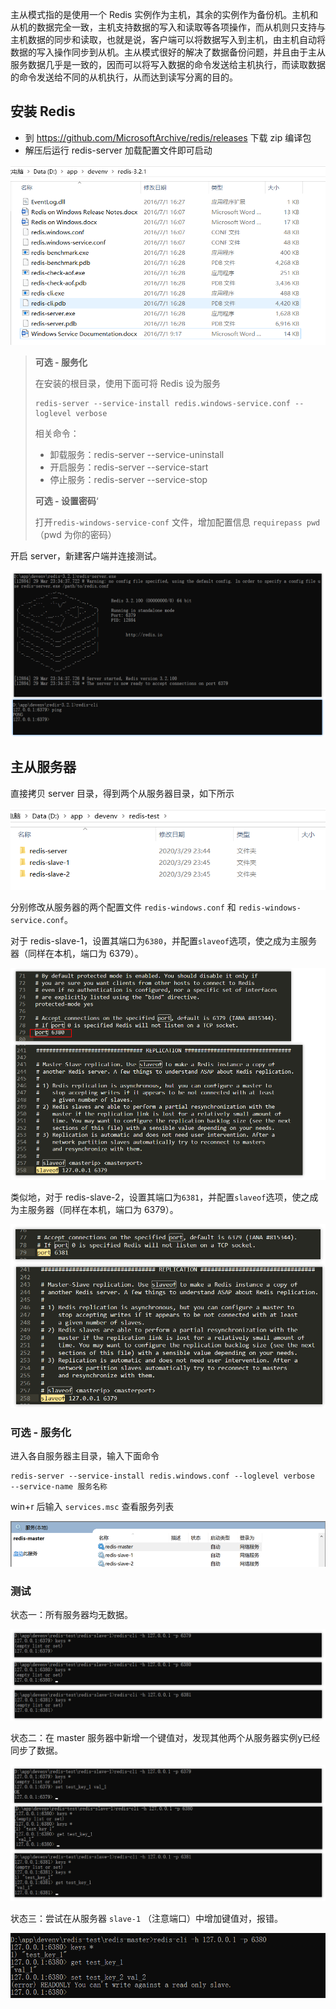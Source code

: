主从模式指的是使用一个 Redis 实例作为主机，其余的实例作为备份机。主机和从机的数据完全一致，主机支持数据的写入和读取等各项操作，而从机则只支持与主机数据的同步和读取，也就是说，客户端可以将数据写入到主机，由主机自动将数据的写入操作同步到从机。主从模式很好的解决了数据备份问题，并且由于主从服务数据几乎是一致的，因而可以将写入数据的命令发送给主机执行，而读取数据的命令发送给不同的从机执行，从而达到读写分离的目的。

## 安装 Redis

- 到 https://github.com/MicrosoftArchive/redis/releases 下载 zip 编译包
- 解压后运行 redis-server 加载配置文件即可启动

![img](./assets/Snipaste_2020-03-29_23-29-27.png)

> **可选 - 服务化**
>
> 在安装的根目录，使用下面可将 Redis 设为服务
>
> ```shell
> redis-server --service-install redis.windows-service.conf --loglevel verbose
> ```
>
> 相关命令：
>
> - 卸载服务：redis-server --service-uninstall
> - 开启服务：redis-server --service-start
> - 停止服务：redis-server --service-stop
>
> **可选 - 设置密码**‘
>
> 打开`redis-windows-service-conf` 文件，增加配置信息 `requirepass pwd` （pwd 为你的密码）


开启 server，新建客户端并连接测试。

![img](./assets/Snipaste_2020-03-29_23-37-01.png)

## 主从服务器

直接拷贝 server 目录，得到两个从服务器目录，如下所示

![img](./assets/Snipaste_2020-03-29_23-54-30.png)

分别修改从服务器的两个配置文件 `redis-windows.conf` 和 `redis-windows-service.conf`。

对于 redis-slave-1，设置其端口为`6380`，并配置`slaveof`选项，使之成为主服务器（同样在本机，端口为 6379）。

![img](./assets/Snipaste_2020-03-29_23-52-43.png)

类似地，对于 redis-slave-2，设置其端口为`6381`，并配置`slaveof`选项，使之成为主服务器（同样在本机，端口为 6379）。

![img](./assets/Snipaste_2020-03-29_23-58-54.png)

### 可选 - 服务化

进入各自服务器主目录，输入下面命令

```shell
redis-server --service-install redis.windows.conf --loglevel verbose  --service-name 服务名称
```

win+r 后输入 `services.msc` 查看服务列表

![img](./assets/Snipaste_2020-03-30_00-19-51.png)

### 测试

状态一：所有服务器均无数据。

![img](./assets/Snipaste_2020-03-30_00-34-14.png)

状态二：在 master 服务器中新增一个键值对，发现其他两个从服务器实例y已经同步了数据。

![img](./assets/Snipaste_2020-03-30_00-38-04.png)

状态三：尝试在从服务器 `slave-1` （注意端口）中增加键值对，报错。

![img](./assets/Snipaste_2020-03-30_19-16-08.png)
